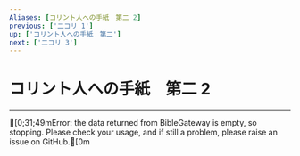 ```yaml
---
Aliases: [コリント人への手紙　第二 2]
previous: ['二コリ 1']
up: ['コリント人への手紙　第二']
next: ['二コリ 3']
---
```

# コリント人への手紙　第二 2

***
[0;31;49mError: the data returned from BibleGateway is empty, so stopping. Please check your usage, and if still a problem, please raise an issue on GitHub.[0m
